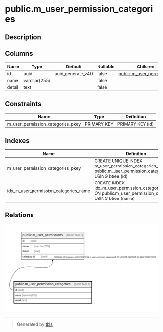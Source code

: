 # public.m_user_permission_categories

## Description

## Columns

| Name | Type | Default | Nullable | Children | Parents | Comment |
| ---- | ---- | ------- | -------- | -------- | ------- | ------- |
| id | uuid | uuid_generate_v4() | false | [public.m_user_permissions](public.m_user_permissions.md) |  |  |
| name | varchar(255) |  | false |  |  |  |
| detail | text |  | false |  |  |  |

## Constraints

| Name | Type | Definition |
| ---- | ---- | ---------- |
| m_user_permission_categories_pkey | PRIMARY KEY | PRIMARY KEY (id) |

## Indexes

| Name | Definition |
| ---- | ---------- |
| m_user_permission_categories_pkey | CREATE UNIQUE INDEX m_user_permission_categories_pkey ON public.m_user_permission_categories USING btree (id) |
| idx_m_user_permission_categories_name | CREATE INDEX idx_m_user_permission_categories_name ON public.m_user_permission_categories USING btree (name) |

## Relations

![er](public.m_user_permission_categories.svg)

---

> Generated by [tbls](https://github.com/k1LoW/tbls)
